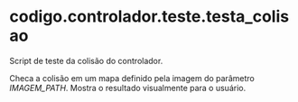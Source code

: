 <a id="module-codigo.controlador.teste.testa_colisao"></a>

<a id="codigo-controlador-teste-testa-colisao"></a>

# codigo.controlador.teste.testa_colisao

Script de teste da colisão do controlador.

Checa a colisão em um mapa definido pela imagem do parâmetro *IMAGEM_PATH*. Mostra o resultado visualmente para o usuário.

